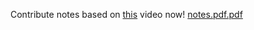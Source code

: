Contribute notes based on [this](https://www.youtube.com/watch?v=WEZJvQf3nH0&list=PL2kSRH_DmWVbKFpYn3drI8Qf66ZpvZ_3L&index=4) video now!
[notes.pdf.pdf](https://github.com/Nripendra-Bhattacharjee/virtual-tech-notes/files/10796867/notes.pdf.pdf)


